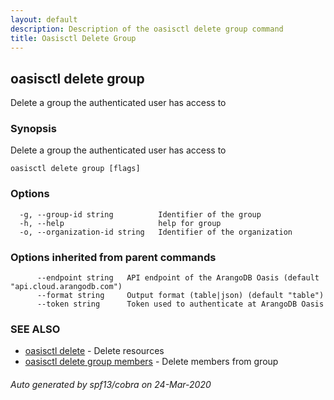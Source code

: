 ```yaml
---
layout: default
description: Description of the oasisctl delete group command
title: Oasisctl Delete Group
---
```

## oasisctl delete group

Delete a group the authenticated user has access to

### Synopsis

Delete a group the authenticated user has access to

```
oasisctl delete group [flags]
```

### Options

```
  -g, --group-id string          Identifier of the group
  -h, --help                     help for group
  -o, --organization-id string   Identifier of the organization
```

### Options inherited from parent commands

```
      --endpoint string   API endpoint of the ArangoDB Oasis (default "api.cloud.arangodb.com")
      --format string     Output format (table|json) (default "table")
      --token string      Token used to authenticate at ArangoDB Oasis
```

### SEE ALSO

* [oasisctl delete](oasisctl-delete.md)	 - Delete resources
* [oasisctl delete group members](oasisctl-delete-group-members.md)	 - Delete members from group

###### Auto generated by spf13/cobra on 24-Mar-2020
